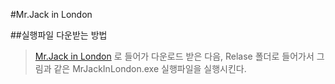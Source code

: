 #Mr.Jack in London

##실행파일 다운받는 방법
>[Mr.Jack in London](https://github.com/RockstarQueen/New_Project, "Mr.Jack in London link") 로 들어가 다운로드 받은 다음,
>Relase 폴더로 들어가서 그림과 같은 MrJackInLondon.exe 실행파일을 실행시킨다.
